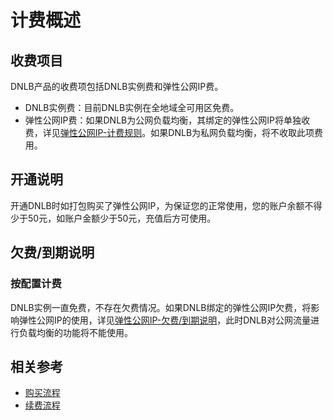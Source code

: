 # 计费概述
## 收费项目
DNLB产品的收费项包括DNLB实例费和弹性公网IP费。

- DNLB实例费：目前DNLB实例在全地域全可用区免费。
- 弹性公网IP费：如果DNLB为公网负载均衡，其绑定的弹性公网IP将单独收费，详见[弹性公网IP-计费规则](http://docs.jdcloud.com/elastic-ip/price-overview)。如果DNLB为私网负载均衡，将不收取此项费用。
## 开通说明
开通DNLB时如打包购买了弹性公网IP，为保证您的正常使用，您的账户余额不得少于50元，如账户金额少于50元，充值后方可使用。
## 欠费/到期说明
### 按配置计费
DNLB实例一直免费，不存在欠费情况。如果DNLB绑定的弹性公网IP欠费，将影响弹性公网IP的使用，详见[弹性公网IP-欠费/到期说明](http://docs.jdcloud.com/elastic-ip/billing-overview)，此时DNLB对公网流量进行负载均衡的功能将不能使用。
## 相关参考
- [购买流程](Purchase-Process.md)
- [续费流程](Renew-Process.md)
